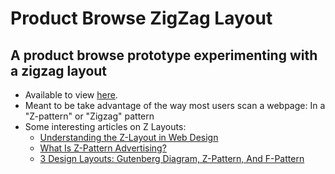 # Product Browse ZigZag Layout
## A product browse prototype experimenting with a zigzag layout

- Available to view [here](http://bberg11.github.com/ZigZagBrowse/).
- Meant to be take advantage of the way most users scan a webpage: In a "Z-pattern" or "Zigzag" pattern
- Some interesting articles on Z Layouts:
	- [Understanding the Z-Layout in Web Design](http://webdesign.tutsplus.com/articles/design-theory/understanding-the-z-layout-in-web-design/)
	- [What Is Z-Pattern Advertising?](http://smallbusiness.chron.com/zpattern-advertising-23892.html)
	- [3 Design Layouts: Gutenberg Diagram, Z-Pattern, And F-Pattern](http://www.vanseodesign.com/web-design/3-design-layouts/)